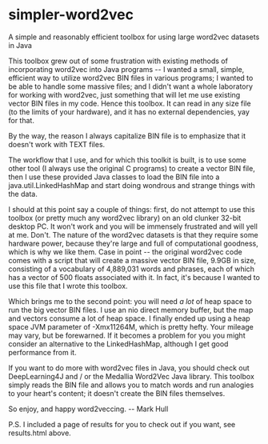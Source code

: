 # simpler-word2vec
A simple and reasonably efficient toolbox for using large word2vec datasets in Java

This toolbox grew out of some frustration with existing methods of incorporating word2vec into Java programs -- I wanted a small, simple, efficient way to utilize word2vec BIN files in various programs; I wanted to be able to handle some massive files; and I didn't want a whole laboratory for working with word2vec, just something that will let me use existing vector BIN files in my code. Hence this toolbox. It can read in any size file (to the limits of your hardware), and it has no external dependencies, yay for that.

By the way, the reason I always capitalize BIN file is to emphasize that it doesn't work with TEXT files.

The workflow that I use, and for which this toolkit is built, is to use some other tool (I always use the original C programs) to create a vector BIN file, then I use these provided Java classes to load the BIN file into a java.util.LinkedHashMap and start doing wondrous and strange things with the data.

I should at this point say a couple of things: first, do not attempt to use this toolbox (or pretty much any word2vec library) on an old clunker 32-bit desktop PC. It won't work and you will be immensely frustrated and will yell at me. Don't. The nature of the word2vec datasets is that they require some hardware power, because they're large and full of computational goodness, which is why we like them. Case in point -- the original word2vec code comes with a script that will create a massive vector BIN file, 9.9GB in size, consisting of a vocabulary of 4,889,031 words and phrases, each of which has a vector of 500 floats associated with it. In fact, it's because I wanted to use this file that I wrote this toolbox.

Which brings me to the second point: you will need *a lot* of heap space to run the big vector BIN files. I use an nio direct memory buffer, but the map and vectors consume a lot of heap space. I finally ended up using a heap space JVM parameter of -Xmx11264M, which is pretty hefty. Your mileage may vary, but be forewarned. If it becomes a problem for you you might consider an alternative to the LinkedHashMap, although I get good performance from it.

If you want to do more with word2vec files in Java, you should check out DeepLearning4J and / or the Medallia Word2Vec Java library. This toolbox simply reads the BIN file and allows you to match words and run analogies to your heart's content; it doesn't create the BIN files themselves.

So enjoy, and happy word2veccing. -- Mark Hull

P.S. I included a page of results for you to check out if you want, see results.html above.
